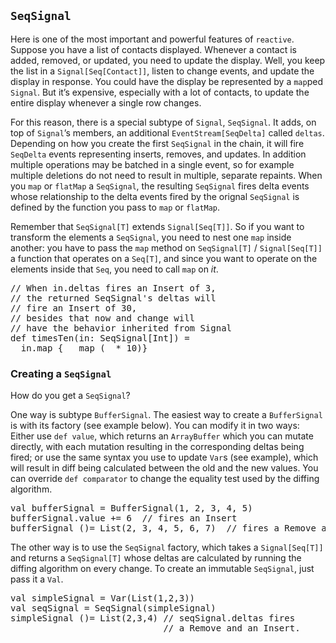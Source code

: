 ## `SeqSignal`

Here is one of the most important and powerful features of `reactive`.
Suppose you have a list of contacts displayed. Whenever a contact is
added, removed, or updated, you need to update the display. Well, you
keep the list in a `Signal[Seq[Contact]]`, listen to change
events, and update the display in response. You could have the display
be represented by a `map`ped `Signal`. But it’s
expensive, especially with a lot of contacts, to update the entire
display whenever a single row changes.

For this reason, there is a special subtype of `Signal`,
`SeqSignal`. It adds, on top of `Signal`’s
members, an additional `EventStream[SeqDelta]` called `deltas`.
Depending on how you create the first `SeqSignal` in the
chain, it will fire `SeqDelta` events representing inserts,
removes, and updates. In addition multiple operations may be batched in
a single event, so for example multiple deletions do not need to result
in multiple, separate repaints. When you `map` or `flatMap`
a `SeqSignal`, the resulting `SeqSignal` fires
delta events whose relationship to the delta events fired by the orignal
`SeqSignal` is defined by the function you pass to `map`
or `flatMap`.

Remember that `SeqSignal[T]` extends `Signal[Seq[T]]`.
So if you want to transform the elements a `SeqSignal`, you
need to nest one `map` inside another: you have to pass the `map`
method on `SeqSignal[T]` / `Signal[Seq[T]]` a
function that operates on a `Seq[T]`, and since you want to
operate on the elements inside that `Seq`, you need to call `map`
on _it_.

<pre class="brush:scala">
// When in.deltas fires an Insert of 3,
// the returned SeqSignal's deltas will
// fire an Insert of 30,
// besides that now and change will
// have the behavior inherited from Signal
def timesTen(in: SeqSignal[Int]) =
  in.map { _ map (_ * 10)}
</pre>

### Creating a `SeqSignal`

How do you get a `SeqSignal`?

One way is subtype `BufferSignal`. The easiest way to
create a `BufferSignal` is with its factory (see example
below). You can modify it in two ways: Either use `def value`,
which returns an `ArrayBuffer` which you can mutate directly,
with each mutation resulting in the corresponding deltas being fired; or
use the same syntax you use to update `Var`s (see example),
which will result in diff being calculated between the old and the new
values. You can override `def comparator` to change the
equality test used by the diffing algorithm.

<pre class="brush:scala">
val bufferSignal = BufferSignal(1, 2, 3, 4, 5)
bufferSignal.value += 6  // fires an Insert
bufferSignal ()= List(2, 3, 4, 5, 6, 7)  // fires a Remove and an Insert
</pre>

The other way is to use the `SeqSignal` factory, which
takes a `Signal[Seq[T]]` and returns a `SeqSignal[T]`
whose deltas are calculated by running the diffing algorithm on every
change. To create an immutable `SeqSignal`, just pass it a `Val`.

<pre class="brush:scala">
val simpleSignal = Var(List(1,2,3))
val seqSignal = SeqSignal(simpleSignal)
simpleSignal ()= List(2,3,4) // seqSignal.deltas fires
                             // a Remove and an Insert.
</pre>
